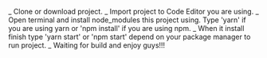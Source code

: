 _ Clone or download project.
_ Import project to Code Editor you are using.
_ Open terminal and install node_modules this project using. Type 'yarn' if you are using yarn or 'npm install' if you are using npm.
_ When it install finish type 'yarn start' or 'npm start' depend on your package manager to run project.
_ Waiting for build and enjoy guys!!!
